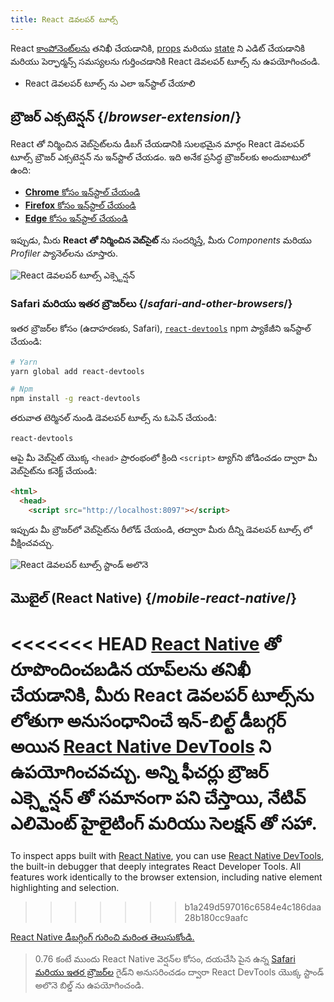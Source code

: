 ```yaml
---
title: React డెవలపర్ టూల్స్
---
```


<Intro>

React [కాంపోనెంట్‌లను](/learn/your-first-component) తనిఖీ చేయడానికి, [props](/learn/passing-props-to-a-component) మరియు [state](/learn/state-a-components-memory) ని ఎడిట్ చేయడానికి మరియు పెర్ఫార్మన్స్ సమస్యలను గుర్తించడానికి React డెవలపర్ టూల్స్ ను ఉపయోగించండి.

</Intro>

<YouWillLearn>

* React డెవలపర్ టూల్స్ ను ఎలా ఇన్‌స్టాల్ చేయాలి

</YouWillLearn>

## బ్రౌజర్ ఎక్సటెన్షన్ {/*browser-extension*/}

React తో నిర్మించిన వెబ్‌సైట్‌లను డీబగ్ చేయడానికి సులభమైన మార్గం React డెవలపర్ టూల్స్ బ్రౌజర్ ఎక్సటెన్షన్ ను ఇన్‌స్టాల్ చేయడం. ఇది అనేక ప్రసిద్ధ బ్రౌజర్‌లకు అందుబాటులో ఉంది:

* [**Chrome** కోసం ఇన్‌స్టాల్ చేయండి](https://chrome.google.com/webstore/detail/react-developer-tools/fmkadmapgofadopljbjfkapdkoienihi?hl=en)
* [**Firefox** కోసం ఇన్‌స్టాల్ చేయండి](https://addons.mozilla.org/en-US/firefox/addon/react-devtools/)
* [**Edge** కోసం ఇన్‌స్టాల్ చేయండి](https://microsoftedge.microsoft.com/addons/detail/react-developer-tools/gpphkfbcpidddadnkolkpfckpihlkkil)

ఇప్పుడు, మీరు **React తో నిర్మించిన వెబ్‌సైట్‌** ను సందర్శిస్తే, మీరు _Components_ మరియు _Profiler_ ప్యానెల్‌లను చూస్తారు.

![React డెవలపర్ టూల్స్ ఎక్స్టెన్షన్](/images/docs/react-devtools-extension.png)

### Safari మరియు ఇతర బ్రౌజర్‌లు {/*safari-and-other-browsers*/}
ఇతర బ్రౌజర్‌ల కోసం (ఉదాహరణకు, Safari), [`react-devtools`](https://www.npmjs.com/package/react-devtools) npm ప్యాకేజీని ఇన్‌స్టాల్ చేయండి:
```bash
# Yarn
yarn global add react-devtools

# Npm
npm install -g react-devtools
```

తరువాత టెర్మినల్ నుండి డెవలపర్ టూల్స్ ను ఓపెన్ చేయండి:
```bash
react-devtools
```

ఆపై మీ వెబ్‌సైట్ యొక్క `<head>` ప్రారంభంలో క్రింది `<script>` ట్యాగ్‌ని జోడించడం ద్వారా మీ వెబ్‌సైట్‌ను కనెక్ట్ చేయండి:
```html {3}
<html>
  <head>
    <script src="http://localhost:8097"></script>
```

ఇప్పుడు మీ బ్రౌజర్‌లో వెబ్‌సైట్‌ను రీలోడ్ చేయండి, తద్వారా మీరు దీన్ని డెవలపర్ టూల్స్ లో వీక్షించవచ్చు.

![React డెవలపర్ టూల్స్ స్టాండ్ అలొనె](/images/docs/react-devtools-standalone.png)

## మొబైల్ (React Native) {/*mobile-react-native*/}

<<<<<<< HEAD
[React Native](https://reactnative.dev/)‌ తో రూపొందించబడిన యాప్‌లను తనిఖీ చేయడానికి, మీరు React డెవలపర్ టూల్స్‌ను లోతుగా అనుసంధానించే ఇన్-బిల్ట్ డీబగ్గర్ అయిన [React Native DevTools](https://reactnative.dev/docs/debugging/react-native-devtools) ని ఉపయోగించవచ్చు. అన్ని ఫీచర్లు బ్రౌజర్ ఎక్స్టెన్షన్ తో సమానంగా పని చేస్తాయి, నేటివ్ ఎలిమెంట్ హైలైటింగ్ మరియు సెలక్షన్ తో సహా.
=======
To inspect apps built with [React Native](https://reactnative.dev/), you can use [React Native DevTools](https://reactnative.dev/docs/react-native-devtools), the built-in debugger that deeply integrates React Developer Tools. All features work identically to the browser extension, including native element highlighting and selection.
>>>>>>> b1a249d597016c6584e4c186daa28b180cc9aafc

[React Native డీబగ్గింగ్ గురించి మరింత తెలుసుకోండి.](https://reactnative.dev/docs/debugging)

> 0.76 కంటే ముందు React Native వెర్షన్‌ల కోసం, దయచేసి పైన ఉన్న [Safari మరియు ఇతర బ్రౌజర్‌ల](#safari-and-other-browsers) గైడ్‌ని అనుసరించడం ద్వారా React DevTools యొక్క స్టాండ్ అలొనె బిల్డ్ ను ఉపయోగించండి.

